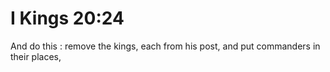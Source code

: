 # I Kings 20:24

And do this : remove the kings, each from his post, and put commanders in their places,
